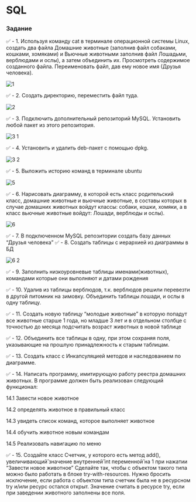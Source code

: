 # SQL
### Задание

:white_check_mark:	- 1. Используя команду cat в терминале операционной системы Linux, создать
два файла Домашние животные (заполнив файл собаками, кошками,
хомяками) и Вьючные животными заполнив файл Лошадьми, верблюдами и
ослы), а затем объединить их. Просмотреть содержимое созданного файла.
Переименовать файл, дав ему новое имя (Друзья человека).

![1](https://user-images.githubusercontent.com/97848897/216550759-3f0787b1-d8b1-4dbd-b370-03f4a9316fc9.png)

:white_check_mark:	- 2. Создать директорию, переместить файл туда.

![2](https://user-images.githubusercontent.com/97848897/216550914-56eb8dfa-2a1f-4770-bd2d-68ef4569f317.png)

:white_check_mark:	- 3. Подключить дополнительный репозиторий MySQL. Установить любой пакет
из этого репозитория.

![3 1](https://user-images.githubusercontent.com/97848897/216551211-75f9ce6c-91d2-4b65-9850-9aad5faac02f.png)

:white_check_mark:	- 4. Установить и удалить deb-пакет с помощью dpkg.

![3 2](https://user-images.githubusercontent.com/97848897/216551266-dd5f185d-6bf9-44b3-9d7f-f4d2ab435541.png)

:white_check_mark:	- 5. Выложить историю команд в терминале ubuntu

![5](https://user-images.githubusercontent.com/97848897/216551301-44120414-41f4-47e3-bda0-08feb058c352.png)

:white_check_mark:	- 6. Нарисовать диаграмму, в которой есть класс родительский класс, домашние
животные и вьючные животные, в составы которых в случае домашних
животных войдут классы: собаки, кошки, хомяки, а в класс вьючные животные
войдут: Лошади, верблюды и ослы).

![6](https://user-images.githubusercontent.com/97848897/216551498-66e9c3e5-3af0-4cf8-933c-d732fe4ce34f.png)

:white_check_mark:	- 7. В подключенном MySQL репозитории создать базу данных “Друзья
человека”
:white_check_mark:	- 8. Создать таблицы с иерархией из диаграммы в БД

![6 2](https://user-images.githubusercontent.com/97848897/216551527-a731fd57-5efa-4950-afa3-6f4afe75125d.png)

:white_check_mark:	- 9. Заполнить низкоуровневые таблицы именами(животных), командами
которые они выполняют и датами рождения

:white_check_mark:	- 10. Удалив из таблицы верблюдов, т.к. верблюдов решили перевезти в другой
питомник на зимовку. Объединить таблицы лошади, и ослы в одну таблицу.

:white_check_mark:	- 11. Создать новую таблицу “молодые животные” в которую попадут все
животные старше 1 года, но младше 3 лет и в отдельном столбце с точностью
до месяца подсчитать возраст животных в новой таблице

:white_check_mark:	- 12. Объединить все таблицы в одну, при этом сохраняя поля, указывающие на
прошлую принадлежность к старым таблицам.

:white_check_mark:	- 13. Создать класс с Инкапсуляцией методов и наследованием по диаграмме.

:white_check_mark:	- 14. Написать программу, имитирующую работу реестра домашних животных.
В программе должен быть реализован следующий функционал:

14.1 Завести новое животное

14.2 определять животное в правильный класс

14.3 увидеть список команд, которое выполняет животное

14.4 обучить животное новым командам

14.5 Реализовать навигацию по меню

:white_check_mark:	- 15. Создайте класс Счетчик, у которого есть метод add(), увеличивающий̆
значение внутренней̆ int переменной̆ на 1 при нажатии “Завести новое
животное” Сделайте так, чтобы с объектом такого типа можно было работать в
блоке try-with-resources. Нужно бросить исключение, если работа с объектом
типа счетчик была не в ресурсном try и/или ресурс остался открыт. Значение
считать в ресурсе try, если при заведении животного заполнены все поля.
